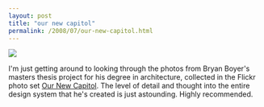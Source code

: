 ```yaml
---
layout: post
title: "our new capitol"
permalink: /2008/07/our-new-capitol.html
---
```



[![](https://farm3.static.flickr.com/2410/2500660561_604e65014a.jpg)](http://www.flickr.com/photos/bryan/2500660561/ "photo sharing")  

I'm just getting around to looking through the photos from Bryan Boyer's masters thesis project for his degree in architecture, collected in the Flickr photo set [Our New Capitol](http://www.flickr.com/photos/bryan/sets/72157605110935428/). The level of detail and thought into the entire design system that he's created is just astounding. Highly recommended.